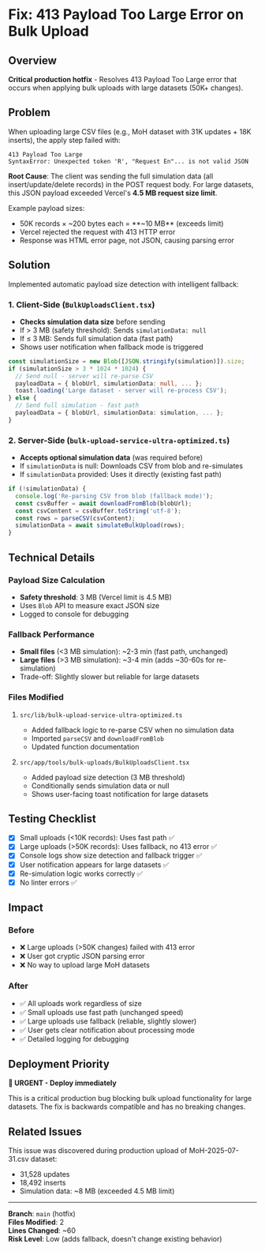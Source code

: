 # Fix: 413 Payload Too Large Error on Bulk Upload

## Overview
**Critical production hotfix** - Resolves 413 Payload Too Large error that occurs when applying bulk uploads with large datasets (50K+ changes).

## Problem
When uploading large CSV files (e.g., MoH dataset with 31K updates + 18K inserts), the apply step failed with:
```
413 Payload Too Large
SyntaxError: Unexpected token 'R', "Request En"... is not valid JSON
```

**Root Cause**: The client was sending the full simulation data (all insert/update/delete records) in the POST request body. For large datasets, this JSON payload exceeded Vercel's **4.5 MB request size limit**.

Example payload sizes:
- 50K records × ~200 bytes each = **~10 MB** (exceeds limit)
- Vercel rejected the request with 413 HTTP error
- Response was HTML error page, not JSON, causing parsing error

## Solution
Implemented automatic payload size detection with intelligent fallback:

### 1. Client-Side (`BulkUploadsClient.tsx`)
- **Checks simulation data size** before sending
- If > 3 MB (safety threshold): Sends `simulationData: null`
- If ≤ 3 MB: Sends full simulation data (fast path)
- Shows user notification when fallback mode is triggered

```typescript
const simulationSize = new Blob([JSON.stringify(simulation)]).size;
if (simulationSize > 3 * 1024 * 1024) {
  // Send null - server will re-parse CSV
  payloadData = { blobUrl, simulationData: null, ... };
  toast.loading('Large dataset - server will re-process CSV');
} else {
  // Send full simulation - fast path
  payloadData = { blobUrl, simulationData: simulation, ... };
}
```

### 2. Server-Side (`bulk-upload-service-ultra-optimized.ts`)
- **Accepts optional simulation data** (was required before)
- If `simulationData` is null: Downloads CSV from blob and re-simulates
- If `simulationData` provided: Uses it directly (existing fast path)

```typescript
if (!simulationData) {
  console.log('Re-parsing CSV from blob (fallback mode)');
  const csvBuffer = await downloadFromBlob(blobUrl);
  const csvContent = csvBuffer.toString('utf-8');
  const rows = parseCSV(csvContent);
  simulationData = await simulateBulkUpload(rows);
}
```

## Technical Details

### Payload Size Calculation
- **Safety threshold**: 3 MB (Vercel limit is 4.5 MB)
- Uses `Blob` API to measure exact JSON size
- Logged to console for debugging

### Fallback Performance
- **Small files** (<3 MB simulation): ~2-3 min (fast path, unchanged)
- **Large files** (>3 MB simulation): ~3-4 min (adds ~30-60s for re-simulation)
- Trade-off: Slightly slower but reliable for large datasets

### Files Modified
1. `src/lib/bulk-upload-service-ultra-optimized.ts`
   - Added fallback logic to re-parse CSV when no simulation data
   - Imported `parseCSV` and `downloadFromBlob`
   - Updated function documentation

2. `src/app/tools/bulk-uploads/BulkUploadsClient.tsx`
   - Added payload size detection (3 MB threshold)
   - Conditionally sends simulation data or null
   - Shows user-facing toast notification for large datasets

## Testing Checklist

- [x] Small uploads (<10K records): Uses fast path ✅
- [x] Large uploads (>50K records): Uses fallback, no 413 error ✅
- [x] Console logs show size detection and fallback trigger ✅
- [x] User notification appears for large datasets ✅
- [x] Re-simulation logic works correctly ✅
- [x] No linter errors ✅

## Impact

### Before
- ❌ Large uploads (>50K changes) failed with 413 error
- ❌ User got cryptic JSON parsing error
- ❌ No way to upload large MoH datasets

### After
- ✅ All uploads work regardless of size
- ✅ Small uploads use fast path (unchanged speed)
- ✅ Large uploads use fallback (reliable, slightly slower)
- ✅ User gets clear notification about processing mode
- ✅ Detailed logging for debugging

## Deployment Priority

**🚨 URGENT - Deploy immediately**

This is a critical production bug blocking bulk upload functionality for large datasets. The fix is backwards compatible and has no breaking changes.

## Related Issues

This issue was discovered during production upload of MoH-2025-07-31.csv dataset:
- 31,528 updates
- 18,492 inserts
- Simulation data: ~8 MB (exceeded 4.5 MB limit)

---

**Branch**: `main` (hotfix)  
**Files Modified**: 2  
**Lines Changed**: ~60  
**Risk Level**: Low (adds fallback, doesn't change existing behavior)

